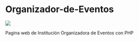 # Organizador-de-Eventos

![](https://admacad.udb.edu.sv/Estudiantes/Recursos/images/UDB_negras.png)

Pagina web de Institución Organizadora de Eventos con PHP
